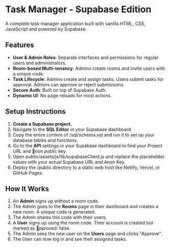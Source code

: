 # Task Manager - Supabase Edition

A complete task manager application built with vanilla HTML, CSS, JavaScript and powered by Supabase.

## Features

- **User & Admin Roles**: Separate interfaces and permissions for regular users and administrators.
- **Room-based Multi-tenancy**: Admins create rooms and invite users with a unique code.
- **Task Lifecycle**: Admins create and assign tasks. Users submit tasks for approval. Admins can approve or reject submissions.
- **Secure Auth**: Built on top of Supabase Auth.
- **Dynamic UI**: No page reloads for most actions.

## Setup Instructions

1.  **Create a Supabase project.**
2.  Navigate to the **SQL Editor** in your Supabase dashboard.
3.  Copy the entire content of /sql/schema.sql and run it to set up your database tables and functions.
4.  Go to the **API** settings in your Supabase dashboard to find your Project URL and non public key.
5.  Open public/assets/js/lib/supabaseClient.js and replace the placeholder values with your actual Supabase URL and Anon Key.
6.  Deploy the /public directory to a static web host like Netlify, Vercel, or GitHub Pages.

## How It Works

1.  An **Admin** signs up without a room code.
2.  The Admin goes to the **Rooms** page in their dashboard and creates a new room. A unique code is generated.
3.  The Admin shares this code with their users.
4.  A **User** signs up using the room code. Their account is created but marked as pproved: false.
5.  The Admin sees the new user on the **Users** page and clicks "Approve".
6.  The User can now log in and see their assigned tasks.
